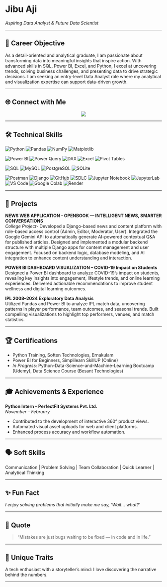 # Jibu Aji

_Aspiring Data Analyst & Future Data Scientist_

---



## 🎯 Career Objective

As a detail-oriented and analytical graduate, I am passionate about transforming data into meaningful insights that inspire action. With advanced skills in SQL, Power BI, Excel, and Python, I excel at uncovering trends, solving business challenges, and presenting data to drive strategic decisions. I am seeking an entry-level Data Analyst role where my analytical and visualization expertise can support data-driven growth.

---

## 🌐 Connect with Me

<p align="center">
  <a href="https://www.linkedin.com/in/jibu-aji/">
    <img src="https://img.shields.io/badge/LinkedIn-jibu--aji-blue?logo=linkedin&style=flat-square" />
  </a>
</p>

---

## 🛠️ Technical Skills

<!-- <p align="center">
  <img src="https://img.shields.io/badge/-Python-3776AB?logo=python&logoColor=white&style=flat-square" />
  <img src="https://img.shields.io/badge/-SQL-025E8C?logo=postgresql&logoColor=white&style=flat-square" />
  <img src="https://img.shields.io/badge/-Power%20BI-F2C811?logo=powerbi&logoColor=white&style=flat-square" />
  <img src="https://img.shields.io/badge/-Excel-217346?logo=microsoft-excel&logoColor=white&style=flat-square" />
  <img src="https://img.shields.io/badge/-Jupyter-FAFAFA?logo=jupyter&logoColor=orange&style=flat-square" />
  <img src="https://img.shields.io/badge/-Google%20Colab-F9AB00?logo=google-colab&logoColor=white&style=flat-square" />
  <img src="https://img.shields.io/badge/-Postman-FF6C37?logo=postman&logoColor=white&style=flat-square" />
  <img src="https://img.shields.io/badge/-GitHub-181717?logo=github&logoColor=white&style=flat-square" />
  <img src="https://img.shields.io/badge/-VSCode-007ACC?logo=visual-studio-code&logoColor=white&style=flat-square" />
</p> -->


<!-- Python & Libraries -->
![Python](https://img.shields.io/badge/Python-3776AB?logo=python&logoColor=white&style=for-the-badge)
![Pandas](https://img.shields.io/badge/Pandas-150458?logo=pandas&logoColor=white&style=for-the-badge)
![NumPy](https://img.shields.io/badge/NumPy-013243?logo=numpy&logoColor=white&style=for-the-badge)
![Matplotlib](https://img.shields.io/badge/Matplotlib-11557C?logo=matplotlib&logoColor=white&style=for-the-badge)

<!-- Power BI & Excel -->
![Power BI](https://img.shields.io/badge/Power%20BI-F2C811?logo=powerbi&logoColor=white&style=for-the-badge)
![Power Query](https://img.shields.io/badge/Power%20Query-217346?logo=microsoftpowerquery&logoColor=white&style=for-the-badge)
![DAX](https://img.shields.io/badge/DAX-2674b6?logo=powerbi&logoColor=white&style=for-the-badge)
![Excel](https://img.shields.io/badge/Excel-217346?logo=microsoft-excel&logoColor=white&style=for-the-badge)
![Pivot Tables](https://img.shields.io/badge/Pivot%20Tables-217346?logo=microsoft-excel&logoColor=white&style=for-the-badge)

<!-- Databases -->
![SQL](https://img.shields.io/badge/SQL-4479A1?logo=sqlite&logoColor=white&style=for-the-badge)
![MySQL](https://img.shields.io/badge/MySQL-4479A1?logo=mysql&logoColor=white&style=for-the-badge)
![PostgreSQL](https://img.shields.io/badge/PostgreSQL-336791?logo=postgresql&logoColor=white&style=for-the-badge)
![SQLite](https://img.shields.io/badge/SQLite-003B57?logo=sqlite&logoColor=white&style=for-the-badge)

<!-- Tools & Frameworks -->
![Postman](https://img.shields.io/badge/Postman-FF6C37?logo=postman&logoColor=white&style=for-the-badge)
![Django](https://img.shields.io/badge/Django-092E20?logo=django&logoColor=white&style=for-the-badge)
![GitHub](https://img.shields.io/badge/GitHub-181717?logo=github&logoColor=white&style=for-the-badge)
![SDLC](https://img.shields.io/badge/SDLC-0078D7?style=for-the-badge)
![Jupyter Notebook](https://img.shields.io/badge/Jupyter-FA4F00?logo=jupyter&logoColor=white&style=for-the-badge)
![JupyterLab](https://img.shields.io/badge/JupyterLab-3C4E6C?logo=jupyter&logoColor=white&style=for-the-badge)
![VS Code](https://img.shields.io/badge/VS%20Code-007ACC?logo=visual-studio-code&logoColor=white&style=for-the-badge)
![Google Colab](https://img.shields.io/badge/Colab-F9AB00?logo=google-colab&logoColor=white&style=for-the-badge)
![Render](https://img.shields.io/badge/Render-0099E5?logo=render&logoColor=white&style=for-the-badge)



---

## 🚀 Projects

**NEWS WEB APPLICATION - OPENBOOK — INTELLIGENT NEWS, SMARTER CONVERSATIONS**  
*College Project-* 
Developed a Django-based news and content platform with role-based access control (Admin, Editor, Moderator, User).
Integrated the Google Gemini API to automatically generate AI-powered contextual Q&A for published articles.
Designed and implemented a modular backend structure with multiple Django apps for content management and user engagement.
Focused on backend logic, database modeling, and AI integration to enhance content understanding and interaction.


**POWER BI DASHBOARD VISUALIZATION – COVID-19 Impact on Students**  
Designed a Power BI dashboard to analyze COVID-19’s impact on students, revealing key insights into engagement, lifestyle trends, and online learning experiences. Delivered actionable recommendations to improve student wellness and digital learning outcomes.

**IPL 2008–2024 Exploratory Data Analysis**  
Utilized Pandas and Power BI to analyze IPL match data, uncovering patterns in player performance, team outcomes, and seasonal trends. Built compelling visualizations to highlight top performers, venues, and match statistics.

---

## 🏆 Certifications

- Python Training, Soften Technologies, Ernakulam
- Power BI for Beginners, Simplilearn SkillUP (Online)
- *In Progress:* Python-Data-Science-and-Machine-Learning Bootcamp (Udemy), Data Science Course (Besant Technologies)

---

## 🎓 Achievements & Experience

**Python Intern – PerfectFit Systems Pvt. Ltd.**  
_November – February_  
- Contributed to the development of interactive 360° product views.
- Automated visual asset uploads for web and client platforms.
- Enhanced process accuracy and workflow automation.

---

## 🗣️ Soft Skills

Communication | Problem Solving | Team Collaboration | Quick Learner | Analytical Thinking

---



## ✨ Fun Fact

_I enjoy solving problems that initially make me say, ‘Wait… what?’_

---

## 💬 Quote

> “Mistakes are just bugs waiting to be fixed — in code and in life.”

---

## 🦸 Unique Traits

A tech enthusiast with a storyteller’s mind: I love discovering the narrative behind the numbers.

---

<!--
Let’s connect! Reach out for collaboration, opportunities, or a good conversation about data and analytics.
-->
